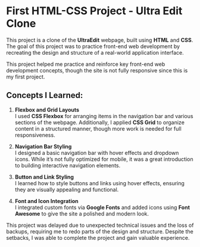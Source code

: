 # First HTML-CSS Project - Ultra Edit Clone

This project is a clone of the **UltraEdit** webpage, built using **HTML** and **CSS**. The goal of this project was to practice front-end web development by recreating the design and structure of a real-world application interface.

This project helped me practice and reinforce key front-end web development concepts, though the site is not fully responsive since this is my first project.

## Concepts I Learned:

1. **Flexbox and Grid Layouts**  
   I used **CSS Flexbox** for arranging items in the navigation bar and various sections of the webpage. Additionally, I applied **CSS Grid** to organize content in a structured manner, though more work is needed for full responsiveness.

2. **Navigation Bar Styling**  
   I designed a basic navigation bar with hover effects and dropdown icons. While it’s not fully optimized for mobile, it was a great introduction to building interactive navigation elements.

3. **Button and Link Styling**  
   I learned how to style buttons and links using hover effects, ensuring they are visually appealing and functional.

4. **Font and Icon Integration**  
   I integrated custom fonts via **Google Fonts** and added icons using **Font Awesome** to give the site a polished and modern look.


This project was delayed due to unexpected technical issues and the loss of backups, requiring me to redo parts of the design and structure. Despite the setbacks, I was able to complete the project and gain valuable experience.
